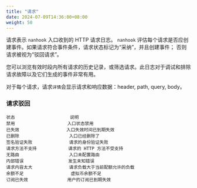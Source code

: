 ```yaml
---
title: "请求"
date: 2024-07-09T14:36:00+08:00
weight: 50
---
```



请求表示 `nanhook` 入口收到的 HTTP 请求日志。
`nanhook` 评估每个请求是否应创建事件。如果请求符合事件条件，请求状态标记为“采纳”，并且创建事件；
否则请求被视为“驳回请求”。


您可以浏览有效时段内所有请求的历史记录，或筛选请求。此日志对于调试和排除请求故障以及它们生成的事件非常有用。

对于每个请求，请求`详情`会显示请求和响应数据：header, path, query, body。

### 请求驳回

```
状态                     说明
禁用                    入口状态禁用
已失效                  入口失效时间已到期失效
已删除                   入口已经删除了
签名验证失败              请求的身份验证失败
请求方法不支持            请求的 HTTP 方法不受支持
无路由                   入口未配置路由
内部错误                 发生未知错误
请求内容太大              请求负载大于当前配额允许的负载
余额不足                  虚拟币余额不足
订阅已失效               用户的订阅已到期失效
```